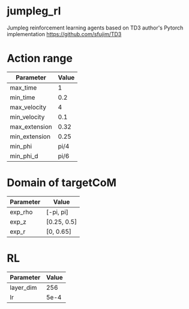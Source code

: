 # jumpleg_rl
Jumpleg reinforcement learning agents based on TD3 author's Pytorch implementation
https://github.com/sfujim/TD3

# Action range
|Parameter| Value|
|--------|--------|
|max_time | 1|
|min_time | 0.2|
|max_velocity | 4|
|min_velocity | 0.1|
|max_extension | 0.32|
|min_extension | 0.25|
|min_phi | pi/4|
|min_phi_d | pi/6|

# Domain of targetCoM
|Parameter| Value|
|--------|--------|
|exp_rho | [-pi, pi]|
|exp_z | [0.25, 0.5]|
|exp_r | [0, 0.65]|

# RL
|Parameter| Value|
|--------|--------|
|layer_dim | 256 |
|lr | 5e-4|
